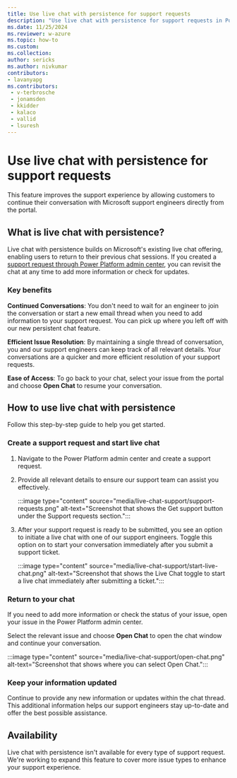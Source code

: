 ```yaml
---
title: Use live chat with persistence for support requests
description: "Use live chat with persistence for support requests in Power Platform admin center."
ms.date: 11/25/2024
ms.reviewer: w-azure
ms.topic: how-to
ms.custom: 
ms.collection: 
author: sericks
ms.author: nivkumar
contributors:
- lavanyapg
ms.contributors:
 - v-terbrosche
 - jonamsden
 - kkidder
 - kalaco
 - vallid
 - lsuresh
---
```


# Use live chat with persistence for support requests

This feature improves the support experience by allowing customers to continue their conversation with Microsoft support engineers directly from the portal.

## What is live chat with persistence?

Live chat with persistence builds on Microsoft's existing live chat offering, enabling users to return to their previous chat sessions. If you created a [support request through Power Platform admin center](get-help-support.md#view-solutions-or-create-a-support-request-using-the-support-agent-preview), you can revisit the chat at any time to add more information or check for updates.

### Key benefits

**Continued Conversations**: You don't need to wait for an engineer to join the conversation or start a new email thread when you need to add information to your support request. You can pick up where you left off with our new persistent chat feature.

**Efficient Issue Resolution**: By maintaining a single thread of conversation, you and our support engineers can keep track of all relevant details. Your conversations are a quicker and more efficient resolution of your support requests.

**Ease of Access**: To go back to your chat, select your issue from the portal and choose **Open Chat** to resume your conversation.

## How to use live chat with persistence

Follow this step-by-step guide to help you get started.

### Create a support request and start live chat

1. Navigate to the Power Platform admin center and create a support request.
1. Provide all relevant details to ensure our support team can assist you effectively.

   :::image type="content" source="media/live-chat-support/support-requests.png" alt-text="Screenshot that shows the Get support button under the Support requests section.":::

1. After your support request is ready to be submitted, you see an option to initiate a live chat with one of our support engineers. Toggle this option on to start your conversation immediately after you submit a support ticket.

   :::image type="content" source="media/live-chat-support/start-live-chat.png" alt-text="Screenshot that shows the Live Chat toggle to start a live chat immediately after submitting a ticket.":::

### Return to your chat 

If you need to add more information or check the status of your issue, open your issue in the Power Platform admin center.

Select the relevant issue and choose **Open Chat** to open the chat window and continue your conversation.

   :::image type="content" source="media/live-chat-support/open-chat.png" alt-text="Screenshot that shows where you can select Open Chat.":::

### Keep your information updated

Continue to provide any new information or updates within the chat thread. This additional information helps our support engineers stay up-to-date and offer the best possible assistance.

## Availability

Live chat with persistence isn't available for every type of support request. We're working to expand this feature to cover more issue types to enhance your support experience.
